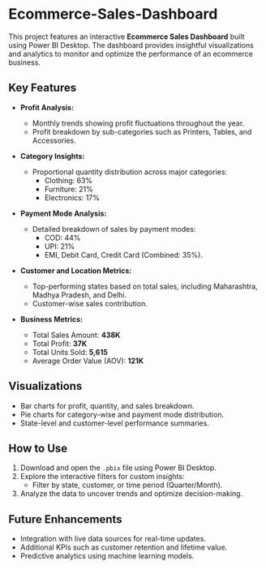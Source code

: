 # Ecommerce-Sales-Dashboard

This project features an interactive **Ecommerce Sales Dashboard** built using Power BI Desktop. The dashboard provides insightful visualizations and analytics to monitor and optimize the performance of an ecommerce business.

## Key Features

- **Profit Analysis:**
  - Monthly trends showing profit fluctuations throughout the year.
  - Profit breakdown by sub-categories such as Printers, Tables, and Accessories.

- **Category Insights:**
  - Proportional quantity distribution across major categories:
    - Clothing: 63%
    - Furniture: 21%
    - Electronics: 17%

- **Payment Mode Analysis:**
  - Detailed breakdown of sales by payment modes:
    - COD: 44%
    - UPI: 21%
    - EMI, Debit Card, Credit Card (Combined: 35%).

- **Customer and Location Metrics:**
  - Top-performing states based on total sales, including Maharashtra, Madhya Pradesh, and Delhi.
  - Customer-wise sales contribution.

- **Business Metrics:**
  - Total Sales Amount: **438K**
  - Total Profit: **37K**
  - Total Units Sold: **5,615**
  - Average Order Value (AOV): **121K**

## Visualizations

- Bar charts for profit, quantity, and sales breakdown.
- Pie charts for category-wise and payment mode distribution.
- State-level and customer-level performance summaries.

## How to Use

1. Download and open the `.pbix` file using Power BI Desktop.
2. Explore the interactive filters for custom insights:
   - Filter by state, customer, or time period (Quarter/Month).
3. Analyze the data to uncover trends and optimize decision-making.

## Future Enhancements

- Integration with live data sources for real-time updates.
- Additional KPIs such as customer retention and lifetime value.
- Predictive analytics using machine learning models.
